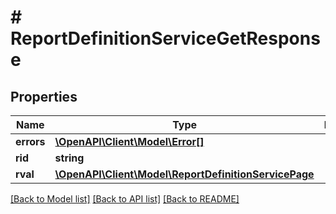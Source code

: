 # # ReportDefinitionServiceGetResponse

## Properties

Name | Type | Description | Notes
------------ | ------------- | ------------- | -------------
**errors** | [**\OpenAPI\Client\Model\Error[]**](Error.md) |  | [optional]
**rid** | **string** |  | [optional]
**rval** | [**\OpenAPI\Client\Model\ReportDefinitionServicePage**](ReportDefinitionServicePage.md) |  | [optional]

[[Back to Model list]](../../README.md#models) [[Back to API list]](../../README.md#endpoints) [[Back to README]](../../README.md)
